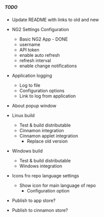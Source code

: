 ##### TODO

* Update README with links to old and new

* NG2 Settings Configuration
  * Basic NG2 App - DONE
  * username
  * API token
  * enable auto refresh
  * refresh interval
  * enable change notifications

* Application logging
  * Log to file
  * Configuration options
  * Link to log from application
  
* About popup window

* Linux build
  * Test & build distributable
  * Cinnamon integration
  * Cinnamon applet integration
     * Replace old version

* Windows build
  * Test & build distributable
  * Windows integration

* Icons fro repo language settings
  * Show icon for main language of repo
    * Configuration option
  
* Publish to app store?
* Publish to cinnamon store?
